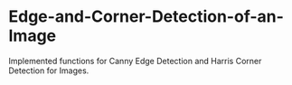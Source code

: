 # Edge-and-Corner-Detection-of-an-Image
Implemented functions for Canny Edge Detection and Harris Corner Detection for Images.

